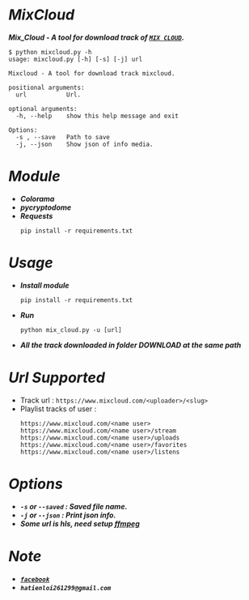 # ***MixCloud***

***Mix_Cloud - A tool for download track of [`MIX CLOUD`](https://www.mixcloud.com/).***

```
$ python mixcloud.py -h
usage: mixcloud.py [-h] [-s] [-j] url

Mixcloud - A tool for download track mixcloud.

positional arguments:
  url           Url.

optional arguments:
  -h, --help    show this help message and exit

Options:
  -s , --save   Path to save
  -j, --json    Show json of info media.
```

# ***Module***
- ***Colorama***
- ***pycryptodome***
- ***Requests***
     ```
     pip install -r requirements.txt
     ```  
 
# ***Usage***
- ***Install module***
  ```
  pip install -r requirements.txt
  ```
- ***Run*** 
  ```
  python mix_cloud.py -u [url]
  ```

- ***All the track downloaded in folder DOWNLOAD at the same path***

# ***Url Supported***
- Track url : ```https://www.mixcloud.com/<uploader>/<slug>```
- Playlist tracks of user : 
    ```
    https://www.mixcloud.com/<name user>
    https://www.mixcloud.com/<name user>/stream
    https://www.mixcloud.com/<name user>/uploads
    https://www.mixcloud.com/<name user>/favorites
    https://www.mixcloud.com/<name user>/listens
    ``` 

# ***Options***
- ***`-s` or `--saved` : Saved file name.***
- ***`-j` or `--json`  : Print json info.***
- ***Some url is hls, need setup [ffmpeg](https://www.ffmpeg.org/)***


# ***Note***
  - ***[`facebook`](https://www.facebook.com/hatien.l0i261299/)***
  - ***`hatienloi261299@gmail.com`***
